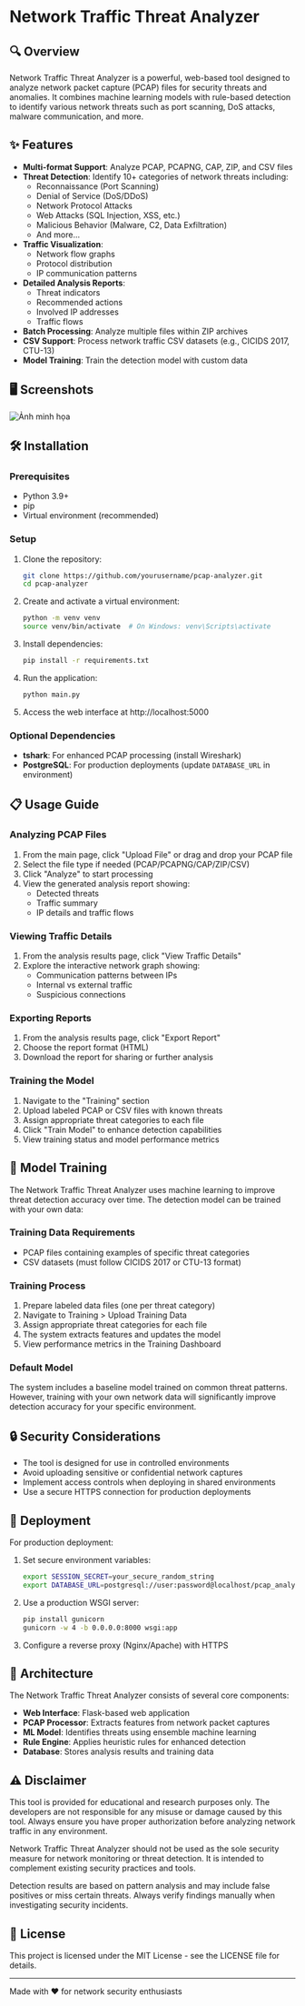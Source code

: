 # Network Traffic Threat Analyzer 

## 🔍 Overview

Network Traffic Threat Analyzer is a powerful, web-based tool designed to analyze network packet capture (PCAP) files for security threats and anomalies. It combines machine learning models with rule-based detection to identify various network threats such as port scanning, DoS attacks, malware communication, and more.

## ✨ Features

- **Multi-format Support**: Analyze PCAP, PCAPNG, CAP, ZIP, and CSV files
- **Threat Detection**: Identify 10+ categories of network threats including:
  - Reconnaissance (Port Scanning)
  - Denial of Service (DoS/DDoS)
  - Network Protocol Attacks
  - Web Attacks (SQL Injection, XSS, etc.)
  - Malicious Behavior (Malware, C2, Data Exfiltration)
  - And more...
- **Traffic Visualization**:
  - Network flow graphs
  - Protocol distribution
  - IP communication patterns
- **Detailed Analysis Reports**:
  - Threat indicators
  - Recommended actions
  - Involved IP addresses
  - Traffic flows
- **Batch Processing**: Analyze multiple files within ZIP archives
- **CSV Support**: Process network traffic CSV datasets (e.g., CICIDS 2017, CTU-13)
- **Model Training**: Train the detection model with custom data

## 🖥️ Screenshots

![Ảnh minh họa](./images/tools.PNG)

## 🛠️ Installation

### Prerequisites
- Python 3.9+
- pip
- Virtual environment (recommended)

### Setup

1. Clone the repository:
   ```bash
   git clone https://github.com/yourusername/pcap-analyzer.git
   cd pcap-analyzer
   ```

2. Create and activate a virtual environment:
   ```bash
   python -m venv venv
   source venv/bin/activate  # On Windows: venv\Scripts\activate
   ```

3. Install dependencies:
   ```bash
   pip install -r requirements.txt
   ```

4. Run the application:
   ```bash
   python main.py
   ```

5. Access the web interface at http://localhost:5000

### Optional Dependencies

- **tshark**: For enhanced PCAP processing (install Wireshark)
- **PostgreSQL**: For production deployments (update `DATABASE_URL` in environment)

## 📋 Usage Guide

### Analyzing PCAP Files

1. From the main page, click "Upload File" or drag and drop your PCAP file
2. Select the file type if needed (PCAP/PCAPNG/CAP/ZIP/CSV)
3. Click "Analyze" to start processing
4. View the generated analysis report showing:
   - Detected threats
   - Traffic summary
   - IP details and traffic flows

### Viewing Traffic Details

1. From the analysis results page, click "View Traffic Details"
2. Explore the interactive network graph showing:
   - Communication patterns between IPs
   - Internal vs external traffic
   - Suspicious connections

### Exporting Reports

1. From the analysis results page, click "Export Report"
2. Choose the report format (HTML)
3. Download the report for sharing or further analysis

### Training the Model

1. Navigate to the "Training" section
2. Upload labeled PCAP or CSV files with known threats
3. Assign appropriate threat categories to each file
4. Click "Train Model" to enhance detection capabilities
5. View training status and model performance metrics

## 🔄 Model Training

The Network Traffic Threat Analyzer uses machine learning to improve threat detection accuracy over time. The detection model can be trained with your own data:

### Training Data Requirements

- PCAP files containing examples of specific threat categories
- CSV datasets (must follow CICIDS 2017 or CTU-13 format)

### Training Process

1. Prepare labeled data files (one per threat category)
2. Navigate to Training > Upload Training Data
3. Assign appropriate threat categories for each file
4. The system extracts features and updates the model
5. View performance metrics in the Training Dashboard

### Default Model

The system includes a baseline model trained on common threat patterns. However, training with your own network data will significantly improve detection accuracy for your specific environment.

## 🔒 Security Considerations

- The tool is designed for use in controlled environments
- Avoid uploading sensitive or confidential network captures
- Implement access controls when deploying in shared environments
- Use a secure HTTPS connection for production deployments

## 🚀 Deployment

For production deployment:

1. Set secure environment variables:
   ```bash
   export SESSION_SECRET=your_secure_random_string
   export DATABASE_URL=postgresql://user:password@localhost/pcap_analyzer
   ```

2. Use a production WSGI server:
   ```bash
   pip install gunicorn
   gunicorn -w 4 -b 0.0.0.0:8000 wsgi:app
   ```

3. Configure a reverse proxy (Nginx/Apache) with HTTPS

## 🧩 Architecture

The Network Traffic Threat Analyzer consists of several core components:

- **Web Interface**: Flask-based web application
- **PCAP Processor**: Extracts features from network packet captures
- **ML Model**: Identifies threats using ensemble machine learning
- **Rule Engine**: Applies heuristic rules for enhanced detection
- **Database**: Stores analysis results and training data

## ⚠️ Disclaimer

This tool is provided for educational and research purposes only. The developers are not responsible for any misuse or damage caused by this tool. Always ensure you have proper authorization before analyzing network traffic in any environment.

Network Traffic Threat Analyzer should not be used as the sole security measure for network monitoring or threat detection. It is intended to complement existing security practices and tools.

Detection results are based on pattern analysis and may include false positives or miss certain threats. Always verify findings manually when investigating security incidents.

## 📄 License

This project is licensed under the MIT License - see the LICENSE file for details.

---

Made with ❤️ for network security enthusiasts

